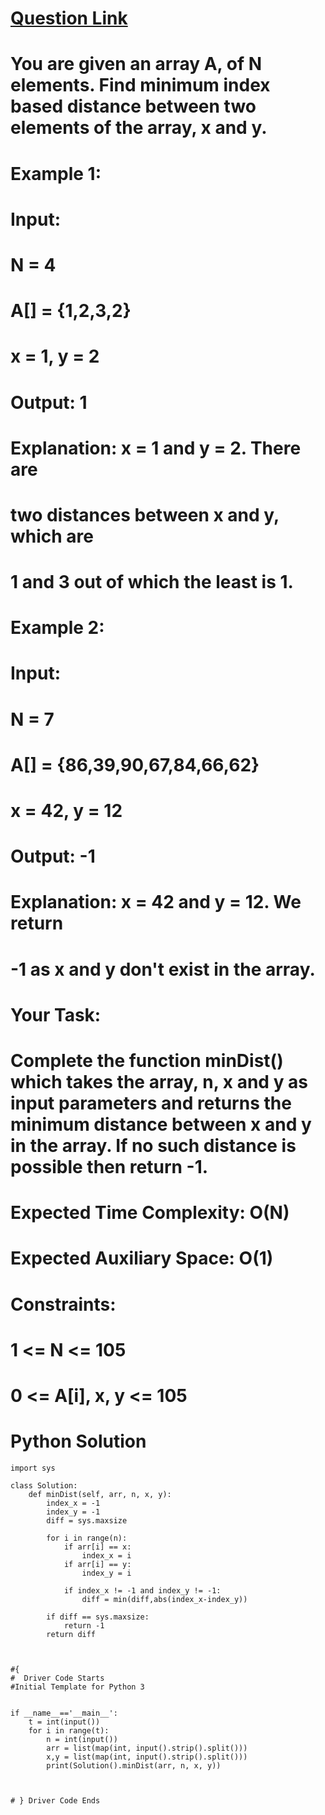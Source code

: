 # [Question Link](https://practice.geeksforgeeks.org/problems/minimum-distance-between-two-numbers/1/?track=amazon-arrays&batchId=192#)

# You are given an array A, of N elements. Find minimum index based distance between two elements of the array, x and y.

# Example 1:

# Input:
# N = 4
# A[] = {1,2,3,2}
# x = 1, y = 2
# Output: 1
# Explanation: x = 1 and y = 2. There are
# two distances between x and y, which are
# 1 and 3 out of which the least is 1.
# Example 2:

# Input:
# N = 7
# A[] = {86,39,90,67,84,66,62}
# x = 42, y = 12
# Output: -1
# Explanation: x = 42 and y = 12. We return
# -1 as x and y don't exist in the array.
# Your Task:
# Complete the function minDist() which takes the array, n, x and y as input parameters and returns the minimum distance between x and y in the array. If no such distance is possible then return -1.

# Expected Time Complexity: O(N)
# Expected Auxiliary Space: O(1)

# Constraints:
# 1 <= N <= 105
# 0 <= A[i], x, y <= 105

# Python Solution
```
import sys

class Solution:
    def minDist(self, arr, n, x, y):
        index_x = -1
        index_y = -1
        diff = sys.maxsize
        
        for i in range(n):
            if arr[i] == x:
                index_x = i
            if arr[i] == y:
                index_y = i
            
            if index_x != -1 and index_y != -1:
                diff = min(diff,abs(index_x-index_y))
        
        if diff == sys.maxsize:
            return -1
        return diff 
        
    

#{ 
#  Driver Code Starts
#Initial Template for Python 3


if __name__=='__main__':
    t = int(input())
    for i in range(t):
        n = int(input())
        arr = list(map(int, input().strip().split()))
        x,y = list(map(int, input().strip().split()))
        print(Solution().minDist(arr, n, x, y))



# } Driver Code Ends
```

